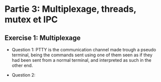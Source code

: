 # Partie 3: Multiplexage, threads, mutex et IPC

## Exercise 1: Multiplexage

* Question 1: PTTY is the communication channel made trough a pseudo terminal, being the commands sent using one of them seen as if they had been sent from a normal terminal, and interpreted as such in the other end. 

* Question 2: 
